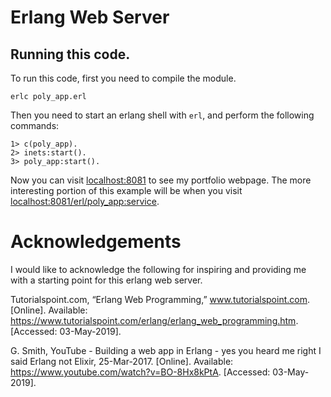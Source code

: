 # Erlang Web Server
 
## Running this code.
To run this code, first you need to compile the module.
```
erlc poly_app.erl
```
Then you need to start an erlang shell with `erl`, and perform the following commands:
```
1> c(poly_app).
2> inets:start().
3> poly_app:start().
```
Now you can visit [localhost:8081](http://localhost:8081) to see my portfolio webpage. The more interesting portion of this example will be when you visit [localhost:8081/erl/poly_app:service](http://localhost:8081/erl/poly_app:service).

# Acknowledgements
I would like to acknowledge the following for inspiring and providing me with a starting point for this erlang web server.

Tutorialspoint.com, “Erlang Web Programming,” www.tutorialspoint.com. [Online]. Available: https://www.tutorialspoint.com/erlang/erlang_web_programming.htm. [Accessed: 03-May-2019].

G. Smith, YouTube - Building a web app in Erlang - yes you heard me right I said Erlang not Elixir, 25-Mar-2017. [Online]. Available: https://www.youtube.com/watch?v=BO-8Hx8kPtA. [Accessed: 03-May-2019].
